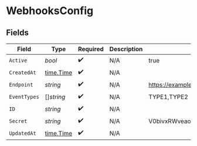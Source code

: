 # WebhooksConfig


## Fields

| Field                                     | Type                                      | Required                                  | Description                               | Example                                   |
| ----------------------------------------- | ----------------------------------------- | ----------------------------------------- | ----------------------------------------- | ----------------------------------------- |
| `Active`                                  | *bool*                                    | :heavy_check_mark:                        | N/A                                       | true                                      |
| `CreatedAt`                               | [time.Time](https://pkg.go.dev/time#Time) | :heavy_check_mark:                        | N/A                                       |                                           |
| `Endpoint`                                | *string*                                  | :heavy_check_mark:                        | N/A                                       | https://example.com                       |
| `EventTypes`                              | []*string*                                | :heavy_check_mark:                        | N/A                                       | TYPE1,TYPE2                               |
| `ID`                                      | *string*                                  | :heavy_check_mark:                        | N/A                                       |                                           |
| `Secret`                                  | *string*                                  | :heavy_check_mark:                        | N/A                                       | V0bivxRWveaoz08afqjU6Ko/jwO0Cb+3          |
| `UpdatedAt`                               | [time.Time](https://pkg.go.dev/time#Time) | :heavy_check_mark:                        | N/A                                       |                                           |